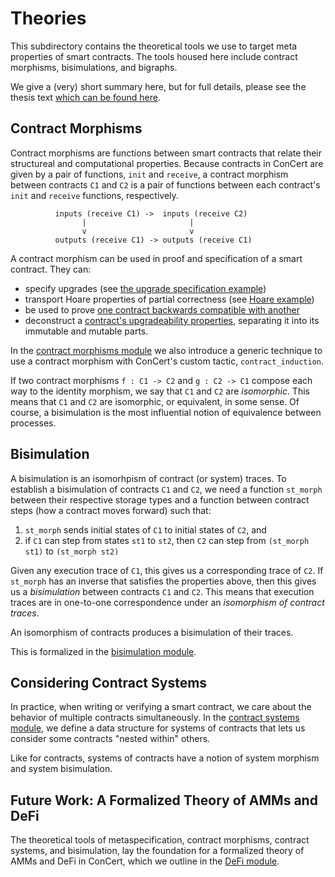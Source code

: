 # Theories 

This subdirectory contains the theoretical tools we use to target meta properties of smart contracts.
The tools housed here include contract morphisms, 
bisimulations, and bigraphs.

We give a (very) short summary here, but for full details, please see the thesis text [which can be found here](../sorensen-phd-thesis.pdf).

## Contract Morphisms
Contract morphisms are functions between smart contracts that relate their 
structureal and computational properties.
Because contracts in ConCert are given by a pair of functions, 
`init` and `receive`, a contract morphism between contracts `C1` and `C2` is 
a pair of functions between each contract's `init` and `receive` functions,
respectively.

```
          inputs (receive C1) ->  inputs (receive C2)
                |                       |                  
                v                       v                  
          outputs (receive C1) -> outputs (receive C1)              
```

A contract morphism can be used in proof and specification of a smart
contract. They can:
-   specify upgrades (see [the upgrade specification example](../examples/ContractMorphisms/specifyUpgrade/))
-   transport Hoare properties of partial correctness (see [Hoare example](../examples/ContractMorphisms/transportHoare/))
-   be used to prove [one contract backwards compatible with another](../examples/ContractMorphisms/backwardsCompatible/)
-   deconstruct a [contract's upgradeability properties](../examples/ContractMorphisms/upgradeable/), separating it into its immutable and mutable parts.

In the [contract morphisms module](ContractMorphisms.v) we also introduce a generic technique to use a contract morphism with ConCert's custom tactic, `contract_induction`.

If two contract morphisms `f : C1 -> C2` and `g : C2 -> C1` compose each way to the identity morphism, we say that `C1` and `C2` are *isomorphic*.
This means that `C1` and `C2` are isomorphic, or equivalent, in some sense.
Of course, a bisimulation is the most influential notion of equivalence between processes.

## Bisimulation

A bisimulation is an isomorhpism of contract (or system) traces. 
To establish a bisimulation of contracts `C1` and `C2`, we need a function `st_morph` between their respective storage types and a function between contract steps (how a contract moves forward) such that:
1. `st_morph` sends initial states of `C1` to initial states of `C2`, and 
1. if `C1` can step from states `st1` to `st2`, then `C2` can step from `(st_morph st1)` to `(st_morph st2)`

Given any execution trace of `C1`, this gives us a corresponding trace of `C2`. If `st_morph` has an inverse that satisfies the properties above, then this gives us a *bisimulation* between contracts `C1` and `C2`.
This means that execution traces are in one-to-one correspondence under an *isomorphism of contract traces*.

An isomorphism of contracts produces a bisimulation of their traces.

This is formalized in the [bisimulation module](Bisimulation.v).

## Considering Contract Systems

In practice, when writing or verifying a smart contract, we care about the behavior of multiple contracts simultaneously. In the [contract systems module](ContractSystems.v), we define a data structure for systems of contracts that lets us consider some contracts "nested within" others.

Like for contracts, systems of contracts have a notion of system morphism and system bisimulation.

## Future Work: A Formalized Theory of AMMs and DeFi

The theoretical tools of metaspecification, contract morphisms, contract systems, and bisimulation, lay the foundation for a formalized theory of AMMs and DeFi in ConCert, which we outline in the [DeFi module](DeFi.v).